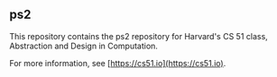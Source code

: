 
## ps2



This repository contains the ps2 repository for Harvard's
CS 51 class, Abstraction and Design in Computation.

For more information, see [https://cs51.io](https://cs51.io). 
